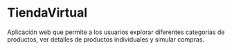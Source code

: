 # TiendaVirtual
Aplicación web que permite a los usuarios explorar diferentes categorías de productos, ver detalles de productos individuales y simular compras.
